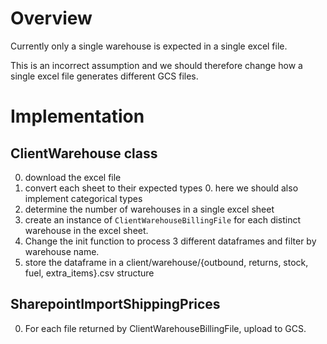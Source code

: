 # Overview

Currently only a single warehouse is expected in a single excel file. 

This is an incorrect assumption and we should therefore change how a single excel file generates different GCS files.

# Implementation

## ClientWarehouse class
0. download the excel file
0. convert each sheet to their expected types
	0. here we should also implement categorical types
0. determine the number of warehouses in a single excel sheet
0. create an instance of `ClientWarehouseBillingFile` for each distinct warehouse in the excel sheet.
0. Change the init function to process 3 different dataframes and filter by warehouse name.
0. store the dataframe in a client/warehouse/{outbound, returns, stock, fuel, extra_items}.csv structure

## SharepointImportShippingPrices 

0. For each file returned by ClientWarehouseBillingFile, upload to GCS.